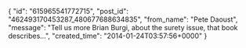  {
   "id": "615965541772715",
   "post_id": "462493170453287_480677688634835",
   "from_name": "Pete Daoust",
   "message": "Tell us more Brian Burgi, about the surety issue, that book describes...",
   "created_time": "2014-01-24T03:57:56+0000"
 }
